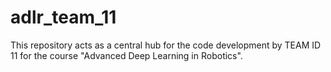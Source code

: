 # adlr_team_11
This repository acts as a central hub for the code development by TEAM ID 11 for the course "Advanced Deep Learning in Robotics".
